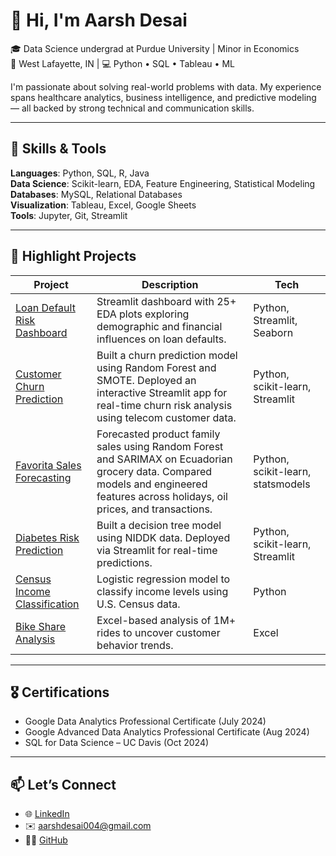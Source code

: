 # 👋 Hi, I'm Aarsh Desai

🎓 Data Science undergrad at Purdue University | Minor in Economics  
📍 West Lafayette, IN | 💻 Python • SQL • Tableau • ML  

I'm passionate about solving real-world problems with data. My experience spans healthcare analytics, business intelligence, and predictive modeling — all backed by strong technical and communication skills.

---

## 🔧 Skills & Tools
**Languages**: Python, SQL, R, Java  
**Data Science**: Scikit-learn, EDA, Feature Engineering, Statistical Modeling  
**Databases**: MySQL, Relational Databases  
**Visualization**: Tableau, Excel, Google Sheets  
**Tools**: Jupyter, Git, Streamlit

---

## 📁 Highlight Projects

| Project | Description | Tech |
|--------|-------------|------|
| [Loan Default Risk Dashboard](https://github.com/aarshdesai-ds/loan-risk-dashboard) | Streamlit dashboard with 25+ EDA plots exploring demographic and financial influences on loan defaults. | Python, Streamlit, Seaborn |
| [Customer Churn Prediction](https://github.com/aarshdesai-ds/churn-prediction) | Built a churn prediction model using Random Forest and SMOTE. Deployed an interactive Streamlit app for real-time churn risk analysis using telecom customer data. | Python, scikit-learn, Streamlit |
| [Favorita Sales Forecasting](https://github.com/aarshdesai-ds/favorita-sales-forecasting) | Forecasted product family sales using Random Forest and SARIMAX on Ecuadorian grocery data. Compared models and engineered features across holidays, oil prices, and transactions. | Python, scikit-learn, statsmodels |
| [Diabetes Risk Prediction](https://github.com/aarshdesai-ds/diabetes-prediction) | Built a decision tree model using NIDDK data. Deployed via Streamlit for real-time predictions. | Python, scikit-learn, Streamlit |
| [Census Income Classification](https://github.com/aarshdesai-ds/census-income-logistic-regression) | Logistic regression model to classify income levels using U.S. Census data. | Python |
| [Bike Share Analysis](https://github.com/aarshdesai-ds/cyclistic-bike-usage-analysis) | Excel-based analysis of 1M+ rides to uncover customer behavior trends. | Excel |


---

## 🎖 Certifications
- Google Data Analytics Professional Certificate (July 2024)
- Google Advanced Data Analytics Professional Certificate (Aug 2024)
- SQL for Data Science – UC Davis (Oct 2024)

---

## 📫 Let’s Connect
- 🌐 [LinkedIn](https://www.linkedin.com/in/aarsh-desai-5953b0277/)
- ✉️ aarshdesai004@gmail.com
- 🧑‍💻 [GitHub](https://github.com/aarshdesai-ds)

